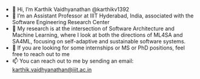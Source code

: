 - 👋 Hi, I’m Karthik Vaidhyanathan @karthikv1392
- 👀 I’m an Assistant Professor at IIIT Hyderabad, India, associated with the Software Engineering Research Center
- 🌱 My research is at the intersection of Software Architecture and Machine Learning, where I look at both the directions of ML4SA and SA4ML, focusing on self-adaptive and sustainable software systems.
- 💞️ If you are looking for some internships or MS or PhD positions, feel free to reach out to me
- 📫 You can reach out to me by sending an email: karthik.vaidhyanathan@iiit.ac.in 

<!---
karthikv1392/karthikv1392 is a ✨ special ✨ repository because its `README.md` (this file) appears on your GitHub profile.
You can click the Preview link to take a look at your changes.
--->
